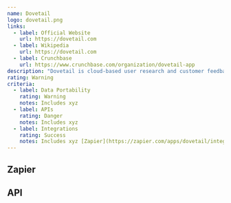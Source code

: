 ```yaml
---
name: Dovetail
logo: dovetail.png
links:
  - label: Official Website
    url: https://dovetail.com
  - label: Wikipedia
    url: https://dovetail.com
  - label: Crunchbase
    url: https://www.crunchbase.com/organization/dovetail-app
description: "Dovetail is cloud-based user research and customer feedback software for the analysis, organization, collaboration and storage of data."
rating: Warning
criteria:
  - label: Data Portability
    rating: Warning
    notes: Includes xyz
  - label: APIs
    rating: Danger
    notes: Includes xyz
  - label: Integrations
    rating: Success
    notes: Includes xyz [Zapier](https://zapier.com/apps/dovetail/integrations) [Dovetail](https://dovetailapp.com/help/connect-apps-to-dovetail-with-zapier/)
---
```


## Zapier

## API
